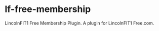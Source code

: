 lf-free-membership
===================

LincolnFIT1 Free Membership Plugin. A plugin for <a url="http://lincolnfit1.com">LincolnFIT1 Free.com</a>. 

